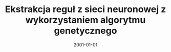 ---
# Documentation: https://wowchemy.com/docs/managing-content/

title: Ekstrakcja reguł z sieci neuronowej z wykorzystaniem algorytmu genetycznego
subtitle: ''
summary: ''
authors:
- markowska-kaczmar
- Paweł Kadłuczka
tags: []
categories: []
date: '2001-01-01'
lastmod: 2022-10-07T04:56:34Z
featured: false
draft: false

# Featured image
# To use, add an image named `featured.jpg/png` to your page's folder.
# Focal points: Smart, Center, TopLeft, Top, TopRight, Left, Right, BottomLeft, Bottom, BottomRight.
image:
  caption: ''
  focal_point: ''
  preview_only: false

# Projects (optional).
#   Associate this post with one or more of your projects.
#   Simply enter your project's folder or file name without extension.
#   E.g. `projects = ["internal-project"]` references `content/project/deep-learning/index.md`.
#   Otherwise, set `projects = []`.
projects: []
publishDate: '2022-10-07T04:56:33.157761Z'
publication_types:
- '1'
abstract: ''
publication: '*Pozyskiwanie wiedzy z baz danych. Materiały na konferencję, Karpacz,
  18-20 maja 2001*'
---